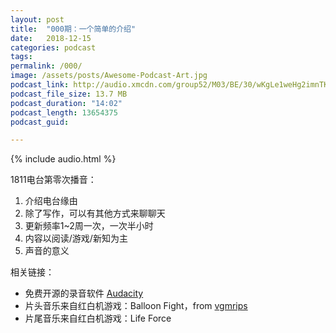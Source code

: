 ```yaml
---
layout: post
title:  "000期：一个简单的介绍"
date:   2018-12-15
categories: podcast
tags:
permalink: /000/
image: /assets/posts/Awesome-Podcast-Art.jpg
podcast_link: http://audio.xmcdn.com/group52/M03/BE/30/wKgLe1weHg2imnTKABTkiQ3b5Sc219.m4a
podcast_file_size: 13.7 MB
podcast_duration: "14:02"
podcast_length: 13654375
podcast_guid: 

---
```


{% include audio.html %}

1811电台第零次播音：

1. 介绍电台缘由
2. 除了写作，可以有其他方式来聊聊天
3. 更新频率1~2周一次，一次半小时
4. 内容以阅读/游戏/新知为主
5. 声音的意义

相关链接：

- 免费开源的录音软件 [Audacity](https://www.audacityteam.org/)
- 片头音乐来自红白机游戏：Balloon Fight，from [vgmrips](https://vgmrips.net/packs/pack/balloon-fight-nes)
- 片尾音乐来自红白机游戏：Life Force
